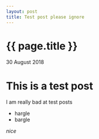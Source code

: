 ```yaml
---
layout: post
title: Test post please ignore
---
```


{{ page.title }}
================

<p class="meta">30 August 2018</p>

This is a test post
===================

I am really bad at test posts
* hargle
* bargle

_nice_
